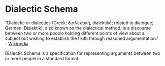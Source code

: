 # Dialectic Schema

"Dialectic or dialectics (Greek: διαλεκτική, dialektikḗ; related to dialogue; German: Dialektik), also known as the dialectical method, is a discourse between two or more people holding different points of view about a subject but wishing to establish the truth through reasoned argumentation." - [Wikipedia](https://en.wikipedia.org/wiki/Dialectic)

Dialectic Schema is a specification for representing arguments between two or more people in a standard format.

